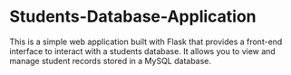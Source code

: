 # Students-Database-Application
This is a simple web application built with Flask that provides a front-end interface to interact with a students database. It allows you to view and manage student records stored in a MySQL database.
